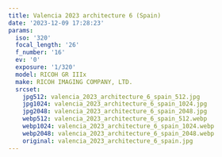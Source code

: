 ```yaml
---
title: Valencia 2023 architecture 6 (Spain)
date: '2023-12-09 17:28:23'
params:
  iso: '320'
  focal_length: '26'
  f_number: '16'
  ev: '0'
  exposure: '1/320'
  model: RICOH GR IIIx
  make: RICOH IMAGING COMPANY, LTD.
  srcset:
    jpg512: valencia_2023_architecture_6_spain_512.jpg
    jpg1024: valencia_2023_architecture_6_spain_1024.jpg
    jpg2048: valencia_2023_architecture_6_spain_2048.jpg
    webp512: valencia_2023_architecture_6_spain_512.webp
    webp1024: valencia_2023_architecture_6_spain_1024.webp
    webp2048: valencia_2023_architecture_6_spain_2048.webp
    original: valencia_2023_architecture_6_spain.jpg
---
```

